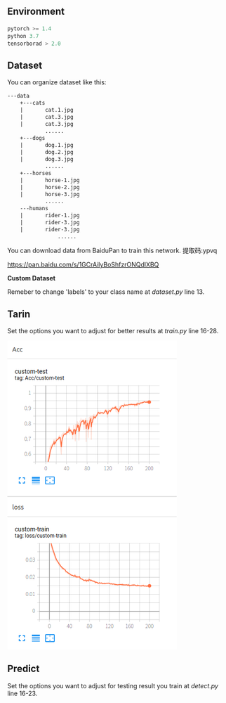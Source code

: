 ## Environment

```python
pytorch >= 1.4
python 3.7
tensorborad > 2.0
```

## Dataset

You can organize dataset like this:

```
---data
	+---cats
	|       cat.1.jpg
	|       cat.3.jpg
	|       cat.3.jpg
	        ......
	+---dogs
	|       dog.1.jpg
	|       dog.2.jpg
	|       dog.3.jpg
	        ......
	+---horses
	|       horse-1.jpg
	|       horse-2.jpg
	|       horse-3.jpg
	        ......
	---humans
	|    	rider-1.jpg
	|    	rider-3.jpg
	|   	rider-3.jpg
                ......
```

You can download data from BaiduPan to train this network. 提取码:ypvq

https://pan.baidu.com/s/1GCrAilyBoShfzrONQdlXBQ

 

**Custom Dataset**

Remeber to change 'labels'  to your class name at *dataset.py* line 13.



## Tarin

Set the options you want to adjust for better results at *train.py* line 16-28.

![Train Results](resnet18_train_acc.png)

## Predict

Set the options you want to adjust for testing result you train at *detect.py* line 16-23.